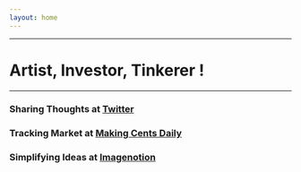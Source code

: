 ```yaml
---
layout: home
---
```

---
# Artist, Investor, Tinkerer ! 
---

### Sharing Thoughts at [Twitter](https://twitter.com/home)

### Tracking Market at [Making Cents Daily](https://makingcentsdaily.substack.com/)

### Simplifying Ideas at [Imagenotion](https://imagenotion.substack.com/)


